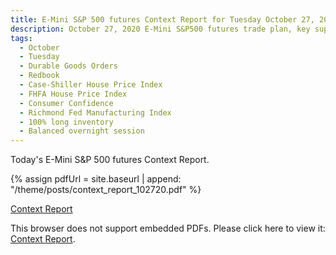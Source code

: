 ```yaml
---
title: E-Mini S&P 500 futures Context Report for Tuesday October 27, 2020
description: October 27, 2020 E-Mini S&P500 futures trade plan, key support and resistance zones, and volatility analysis.
tags:
  - October
  - Tuesday
  - Durable Goods Orders 
  - Redbook 
  - Case-Shiller House Price Index 
  - FHFA House Price Index 
  - Consumer Confidence 
  - Richmond Fed Manufacturing Index 
  - 100% long inventory
  - Balanced overnight session
---
```


Today's E-Mini S&P 500 futures Context Report.

{% assign pdfUrl = site.baseurl | append: "/theme/posts/context_report_102720.pdf" %}

<a href="{{pdfUrl}}">Context Report</a>

<object data="{{pdfUrl}}" type="application/pdf" width="700px" height="700px">
    <p>This browser does not support embedded PDFs. Please click here to view it: <a href="{{pdfUrl}}">Context Report</a>.</p>
</object>

